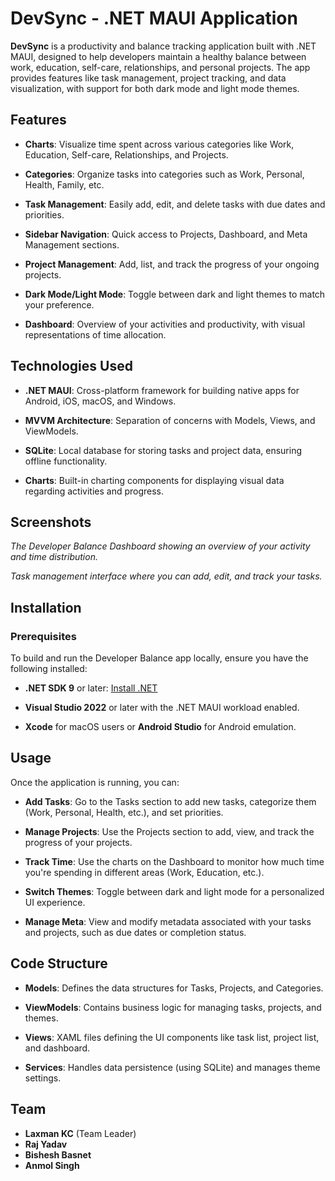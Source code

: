DevSync - .NET MAUI Application
===============================

**DevSync** is a productivity and balance tracking application built with .NET MAUI, designed to help developers maintain a healthy balance between work, education, self-care, relationships, and personal projects. The app provides features like task management, project tracking, and data visualization, with support for both dark mode and light mode themes.

Features
--------

*   **Charts**: Visualize time spent across various categories like Work, Education, Self-care, Relationships, and Projects.
    
*   **Categories**: Organize tasks into categories such as Work, Personal, Health, Family, etc.
    
*   **Task Management**: Easily add, edit, and delete tasks with due dates and priorities.
    
*   **Sidebar Navigation**: Quick access to Projects, Dashboard, and Meta Management sections.
    
*   **Project Management**: Add, list, and track the progress of your ongoing projects.
    
*   **Dark Mode/Light Mode**: Toggle between dark and light themes to match your preference.
    
*   **Dashboard**: Overview of your activities and productivity, with visual representations of time allocation.
    

Technologies Used
-----------------

*   **.NET MAUI**: Cross-platform framework for building native apps for Android, iOS, macOS, and Windows.
    
*   **MVVM Architecture**: Separation of concerns with Models, Views, and ViewModels.
    
*   **SQLite**: Local database for storing tasks and project data, ensuring offline functionality.
    
*   **Charts**: Built-in charting components for displaying visual data regarding activities and progress.
    

Screenshots
-----------

_The Developer Balance Dashboard showing an overview of your activity and time distribution._

_Task management interface where you can add, edit, and track your tasks._

Installation
------------

### Prerequisites

To build and run the Developer Balance app locally, ensure you have the following installed:

*   **.NET SDK 9** or later: [Install .NET](https://dotnet.microsoft.com/download)
    
*   **Visual Studio 2022** or later with the .NET MAUI workload enabled.
    
*   **Xcode** for macOS users or **Android Studio** for Android emulation.
    

Usage
-----

Once the application is running, you can:

*   **Add Tasks**: Go to the Tasks section to add new tasks, categorize them (Work, Personal, Health, etc.), and set priorities.
    
*   **Manage Projects**: Use the Projects section to add, view, and track the progress of your projects.
    
*   **Track Time**: Use the charts on the Dashboard to monitor how much time you're spending in different areas (Work, Education, etc.).
    
*   **Switch Themes**: Toggle between dark and light mode for a personalized UI experience.
    
*   **Manage Meta**: View and modify metadata associated with your tasks and projects, such as due dates or completion status.
    

Code Structure
--------------

*   **Models**: Defines the data structures for Tasks, Projects, and Categories.
    
*   **ViewModels**: Contains business logic for managing tasks, projects, and themes.
    
*   **Views**: XAML files defining the UI components like task list, project list, and dashboard.
    
*   **Services**: Handles data persistence (using SQLite) and manages theme settings.

## Team

- **Laxman KC** (Team Leader)
- **Raj Yadav**
- **Bishesh Basnet**
- **Anmol Singh**